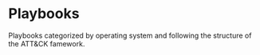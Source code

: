 # Playbooks

Playbooks categorized by operating system and following the structure of the ATT&CK famework.
